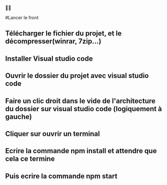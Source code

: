 👋👋

#Lancer le front

## Télécharger le fichier du projet, et le décompresser(winrar, 7zip...)

## Installer Visual studio code

## Ouvrir le dossier du projet avec visual studio code

## Faire un clic droit dans le vide de l'architecture du dossier sur visual studio code (logiquement à gauche)

## Cliquer sur ouvrir un terminal

## Ecrire la commande npm install et attendre que cela ce termine

## Puis ecrire la commande npm start
